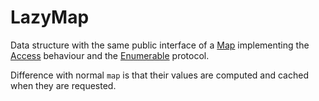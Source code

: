 # LazyMap

Data structure with the same public interface of a [Map](https://hexdocs.pm/elixir/Map.html) implementing the 
[Access](https://hexdocs.pm/elixir/Access.html) behaviour and the [Enumerable](https://hexdocs.pm/elixir/Enumerable.html)
protocol.

Difference with normal `map` is that their values are computed and cached when they are requested.
